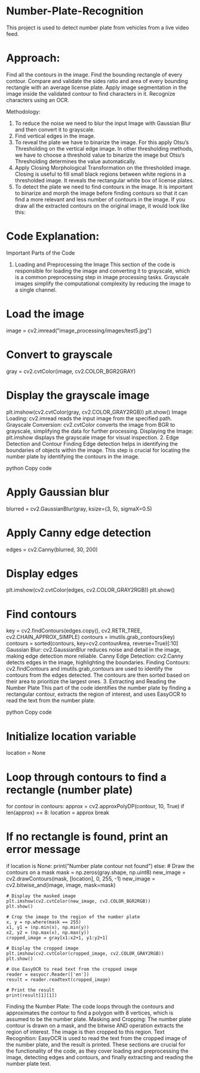 # Number-Plate-Recognition
This project is used to detect number plate from vehicles from a live video feed.

# Approach: 

Find all the contours in the image.
Find the bounding rectangle of every contour.
Compare and validate the sides ratio and area of every bounding rectangle with an average license plate.
Apply image segmentation in the image inside the validated contour to find characters in it.
Recognize characters using an OCR.

Methodology: 
1. To reduce the noise we need to blur the input Image with Gaussian Blur and then convert it to grayscale.  
2. Find vertical edges in the image.
3. To reveal the plate we have to binarize the image. For this apply Otsu’s Thresholding on the vertical edge image. In other thresholding methods, we have to choose a threshold value to binarize the image but Otsu’s Thresholding determines the value automatically.
4. Apply Closing Morphological Transformation on the thresholded image. Closing is useful to fill small black regions between white regions in a thresholded image. It reveals the rectangular white box of license plates.
5. To detect the plate we need to find contours in the image. It is important to binarize and morph the image before finding contours so that it can find a more relevant and less number of contours in the image. If you draw all the extracted contours on the original image, it would look like this: 

# Code Explanation:
Important Parts of the Code
1. Loading and Preprocessing the Image
This section of the code is responsible for loading the image and converting it to grayscale, which is a common preprocessing step in image processing tasks. Grayscale images simplify the computational complexity by reducing the image to a single channel.

# Load the image
image = cv2.imread("image_processing/images/test5.jpg")

# Convert to grayscale
gray = cv2.cvtColor(image, cv2.COLOR_BGR2GRAY)

# Display the grayscale image
plt.imshow(cv2.cvtColor(gray, cv2.COLOR_GRAY2RGB))
plt.show()
Image Loading: cv2.imread reads the input image from the specified path.
Grayscale Conversion: cv2.cvtColor converts the image from BGR to grayscale, simplifying the data for further processing.
Displaying the Image: plt.imshow displays the grayscale image for visual inspection.
2. Edge Detection and Contour Finding
Edge detection helps in identifying the boundaries of objects within the image. This step is crucial for locating the number plate by identifying the contours in the image.

python
Copy code
# Apply Gaussian blur
blurred = cv2.GaussianBlur(gray, ksize=(3, 5), sigmaX=0.5) 

# Apply Canny edge detection
edges = cv2.Canny(blurred, 30, 200)

# Display edges
plt.imshow(cv2.cvtColor(edges, cv2.COLOR_GRAY2RGB))
plt.show()

# Find contours
key = cv2.findContours(edges.copy(), cv2.RETR_TREE, cv2.CHAIN_APPROX_SIMPLE)
contours = imutils.grab_contours(key)
contours = sorted(contours, key=cv2.contourArea, reverse=True)[:10]
Gaussian Blur: cv2.GaussianBlur reduces noise and detail in the image, making edge detection more reliable.
Canny Edge Detection: cv2.Canny detects edges in the image, highlighting the boundaries.
Finding Contours: cv2.findContours and imutils.grab_contours are used to identify the contours from the edges detected. The contours are then sorted based on their area to prioritize the largest ones.
3. Extracting and Reading the Number Plate
This part of the code identifies the number plate by finding a rectangular contour, extracts the region of interest, and uses EasyOCR to read the text from the number plate.

python
Copy code
# Initialize location variable
location = None

# Loop through contours to find a rectangle (number plate)
for contour in contours:
    approx = cv2.approxPolyDP(contour, 10, True)
    if len(approx) == 8:
        location = approx
        break

# If no rectangle is found, print an error message
if location is None:
    print("Number plate contour not found")
else:
    # Draw the contours on a mask
    mask = np.zeros(gray.shape, np.uint8)
    new_image = cv2.drawContours(mask, [location], 0, 255, -1)
    new_image = cv2.bitwise_and(image, image, mask=mask)

    # Display the masked image
    plt.imshow(cv2.cvtColor(new_image, cv2.COLOR_BGR2RGB))
    plt.show()

    # Crop the image to the region of the number plate
    x, y = np.where(mask == 255)
    x1, y1 = (np.min(x), np.min(y))
    x2, y2 = (np.max(x), np.max(y))
    cropped_image = gray[x1:x2+1, y1:y2+1]

    # Display the cropped image
    plt.imshow(cv2.cvtColor(cropped_image, cv2.COLOR_GRAY2RGB))
    plt.show()

    # Use EasyOCR to read text from the cropped image
    reader = easyocr.Reader(['en'])
    result = reader.readtext(cropped_image)

    # Print the result
    print(result[1][1])
    
Finding the Number Plate: The code loops through the contours and approximates the contour to find a polygon with 8 vertices, which is assumed to be the number plate.
Masking and Cropping: The number plate contour is drawn on a mask, and the bitwise AND operation extracts the region of interest. The image is then cropped to this region.
Text Recognition: EasyOCR is used to read the text from the cropped image of the number plate, and the result is printed.
These sections are crucial for the functionality of the code, as they cover loading and preprocessing the image, detecting edges and contours, and finally extracting and reading the number plate text.
